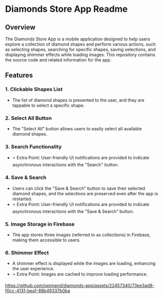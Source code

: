 # Diamonds Store App Readme

## Overview

The Diamonds Store App is a mobile application designed to help users explore a collection of diamond shapes and perform various actions, such as selecting shapes, searching for specific shapes, saving selections, and displaying shimmer effects while loading images. This repository contains the source code and related information for the app.

## Features

### 1. Clickable Shapes List

- The list of diamond shapes is presented to the user, and they are tappable to select a specific shape.

### 2. Select All Button

- The "Select All" button allows users to easily select all available diamond shapes.

### 3. Search Functionality

- ⭐ Extra Point: User-friendly UI notifications are provided to indicate asynchronous interactions with the "Search" button.

### 4. Save & Search

- Users can click the "Save & Search" button to save their selected diamond shapes, and the selections are preserved even after the app is restarted.
- ⭐ Extra Point: User-friendly UI notifications are provided to indicate asynchronous interactions with the "Save & Search" button.

### 5. Image Storage in Firebase

- The app stores three images (referred to as collections) in Firebase, making them accessible to users.

### 6. Shimmer Effect

- A shimmer effect is displayed while the images are loading, enhancing the user experience.
- ⭐ Extra Point: Images are cached to improve loading performance.

https://github.com/opimand/diamonds-app/assets/22457340/73ee3ad8-f0cc-4131-bea1-88b49337b0ba
